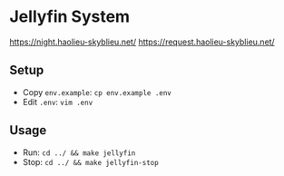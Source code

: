 # Jellyfin System

<https://night.haolieu-skyblieu.net/> <https://request.haolieu-skyblieu.net/>

## Setup

* Copy `env.example`: `cp env.example .env`
* Edit `.env`: `vim .env`

## Usage

* Run: `cd ../ && make jellyfin`
* Stop: `cd ../ && make jellyfin-stop`
